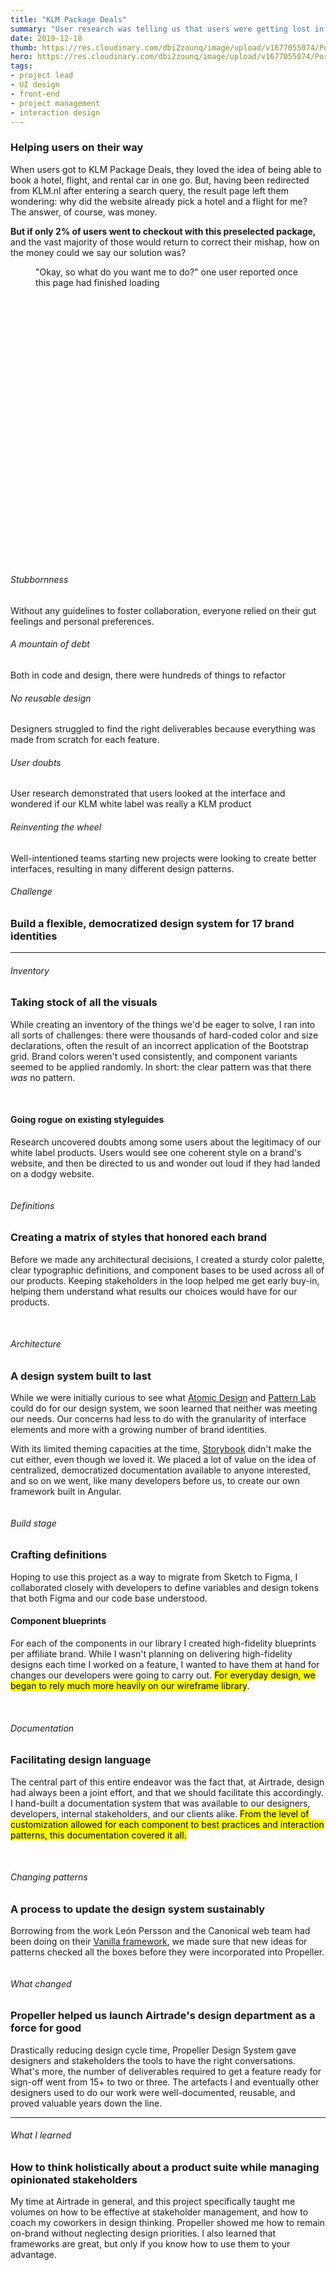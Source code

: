 ```yaml
---
title: "KLM Package Deals"
summary: "User research was telling us that users were getting lost in our package booking engine before the got started. Right before the pandemic hit, I was finding ways to revamp the page."
date: 2019-12-18
thumb: https://res.cloudinary.com/dbi2zounq/image/upload/v1677055074/Portfolio/Propeller%20Design%20System/prp-flight-card_imc3sh.png
hero: https://res.cloudinary.com/dbi2zounq/image/upload/v1677055074/Portfolio/Propeller%20Design%20System/prp-flight-card_imc3sh.png
tags: 
- project lead
- UI design 
- front-end
- project management 
- interaction design 
---
```

### Helping users on their way
When users got to KLM Package Deals, they loved the idea of being able to book a hotel, flight, and rental car in one go. But, having been redirected from KLM.nl after entering a search query, the result page left them wondering: why did the website already pick a hotel and a flight for me? The answer, of course, was money.

**But if only 2% of users went to checkout with this preselected package,** and the vast majority of those would return to correct their mishap, how on the money could we say our solution was?

<div class="breakout">
    <div class="breakout-content">
        <figure>
            <img src="https://res.cloudinary.com/dbi2zounq/image/upload/v1678113475/Portfolio/KLM%20Package%20Deals/before_1_rssqm8.png" class="" alt=""> 
            <figcaption>"Okay, so what do you want me to do?" one user reported once this page had finished loading</figcaption>
        </figure>
    </div>
</div>

 

<BR><BR><BR><BR><BR><BR><BR><BR><BR><BR><BR><BR><BR><BR><BR><BR><BR><BR><BR><BR><BR><BR><BR><BR><BR>

<!-- 

You can use German novelist-playwright Gustav Freytag’s 5-part pyramid:

Exposition – the introduction (4–5 sentences). Describe your:
Problem statement– Include your motivations and thoughts/feelings about the problem.
Your solution – Outline your approach. Hint at the outcome by describing your deliverables/final output.
Your role – Explain how your professional identity matched the project.
Stages 2–4 form the middle (more than 5 sentences). Summarize the process and highlight your decisions:

Rising action – Outline some obstacles/constraints (e.g., budget) to build conflict and explain your design process (e.g., design thinking). Describe how you used, e.g., qualitative research to progress to 1 or 2 key moments of climax.
Climax – Highlight this, your story’s apex, with an intriguing factor (e.g., unexpected challenges). Choose only the most important bits to tighten narrative and build intrigue.
Falling action – Show how you combined your user insights, ideas and decisions to guide your project’s final iterations. Explain how, e.g., usability testing helped you/your team shape the final product.
Stage 5 is the conclusion:

Resolution – (4–5 sentences). Showcase your end results as how your work achieved its business-oriented goal and what you learned. Refer to the motivations and problems you described earlier to bring your story to an impressive close.
Overall, you should:

Tell a design story that progresses meaningfully and smoothly.
Tighten/rearrange your account into a linear, straightforward narrative.
Reinforce each “what” you introduce with a “how” and “why”.
Support text with the most appropriate visuals (e.g., screenshots of the final product, wireframing, user personas, flowcharts, customer journey maps, Post-it notes from brainstorming). Use software (e.g., Canva, Illustrator) to customize good-looking visuals that help tell your story.
Balance “I” with “we” to acknowledge team-members’ contributions and shared victories/setbacks.
Make your case study scannable – E.g., Use headings as signposts.
Remove anything that doesn’t help explain your thought process or advance the story.

 -->


















 

<div class="hero">
<div class="row">
    <div class="col-md-6 mb-3">
        <div class="card">
            <div class="card-body">
                <h6>Stubbornness</h6>
                <p class="mb-0 small">Without any guidelines to foster collaboration, everyone relied on their gut feelings and personal preferences.</p>
            </div>
        </div>
        <div class="card mt-4">
            <div class="card-body">
                <h6>A mountain of debt</h6>
                <p class="mb-0 small">Both in code and design, there were hundreds of things to refactor</p>
            </div>
        </div>
        <div class="card mt-4">
            <div class="card-body">
                <h6>No reusable design</h6>
                <p class="mb-0 small">Designers struggled to find the right deliverables because everything was made from scratch for each feature.</p>
            </div>
        </div> 
    </div>
    <div class="col-md-6 mb-3"> 
        <div class="card">
            <div class="card-body">
                <h6>User doubts</h6>
                <p class="mb-0 small">User research demonstrated that users looked at the interface and wondered if our KLM white label was really a KLM product</p>
            </div>
        </div>
        <div class="card mt-4">
            <div class="card-body">
                <h6>Reinventing the wheel</h6>
                <p class="mb-0 small">Well-intentioned teams starting new projects were looking to create better interfaces, resulting in many different design patterns.</p>
            </div>
        </div>
    </div>
</div>
</div>

###### Challenge
### Build a flexible, democratized design system for 17 brand identities 

---

###### Inventory
### Taking stock of all the visuals

While creating an inventory of the things we'd be eager to solve, I ran into all sorts of challenges: there were thousands of hard-coded color and size declarations, often the result of an incorrect application of the Bootstrap grid. Brand colors weren't used consistently, and component variants seemed to be applied randomly. In short: the clear pattern was that there _was_ no pattern.

<div class="breakout">
    <div class="breakout-content">
        <img src="https://res.cloudinary.com/dbi2zounq/image/upload/v1677055074/Portfolio/Propeller%20Design%20System/prp-specificity_ptufc2.png" class="big-child" alt=""> 
        <img src="https://res.cloudinary.com/dbi2zounq/image/upload/v1677055074/Portfolio/Propeller%20Design%20System/prp-hard-coded-colors_uwx76e.png" alt="" class="mt-5"> 
        <img src="https://res.cloudinary.com/dbi2zounq/image/upload/v1677055074/Portfolio/Propeller%20Design%20System/prp-antipatterns_g3vtmm.png" alt="" class="mt-5"> 
    </div>
</div>

#### Going rogue on existing styleguides
Research uncovered doubts among some users about the legitimacy of our white label products. Users would see one coherent style on a brand's website, and then be directed to us and wonder out loud if they had landed on a dodgy website.

<div class="hero">
    <img src="https://res.cloudinary.com/dbi2zounq/image/upload/v1677055075/Portfolio/Propeller%20Design%20System/prp-us-vs-them_p1sobb.png" alt=""> 
</div>

###### Definitions
### Creating a matrix of styles that honored each brand

Before we made any architectural decisions, I created a sturdy color palette, clear typographic definitions, and component bases to be used across all of our products. Keeping stakeholders in the loop helped me get early buy-in, helping them understand what results our choices would have for our products.

<div class="hero">
    <img src="https://res.cloudinary.com/dbi2zounq/image/upload/v1677055074/Portfolio/Propeller%20Design%20System/prp-color-variables_emltnr.png" alt=""> 
    <img src="https://res.cloudinary.com/dbi2zounq/image/upload/v1677055074/Portfolio/Propeller%20Design%20System/prp-typography_llgt4k.png" alt="" class="mt-5"> 
    <img src="https://res.cloudinary.com/dbi2zounq/image/upload/v1677066941/Portfolio/Propeller%20Design%20System/prp-component-base_1_xiukkw.png" alt="" class="mt-5"> 
</div>
 
###### Architecture
### A design system built to last
While we were initially curious to see what [Atomic Design](https://bradfrost.com/blog/post/atomic-web-design/) and [Pattern Lab](https://patternlab.io/) could do for our design system, we soon learned that neither was meeting our needs. Our concerns had less to do with the granularity of interface elements and more with a growing number of brand identities.

With its limited theming capacities at the time, [Storybook](https://storybook.js.org/) didn't make the cut either, even though we loved it. We placed a lot of value on the idea of centralized, democratized documentation available to anyone interested, and so on we went, like many developers before us, to create our own framework built in Angular.

<div class="hero">
    <img src="https://res.cloudinary.com/dbi2zounq/image/upload/v1677055073/Portfolio/Propeller%20Design%20System/prp-architecture_jkvtql.png" alt=""> 
</div>
 
###### Build stage
### Crafting definitions
Hoping to use this project as a way to migrate from Sketch to Figma, I collaborated closely with developers to define variables and design tokens that both Figma and our code base understood. 

#### Component blueprints
For each of the components in our library I created high-fidelity blueprints per affiliate brand. While I wasn't planning on delivering high-fidelity designs each time I worked on a feature, I wanted to have them at hand for changes our developers were going to carry out. <mark>For everyday design, we began to rely much more heavily on our wireframe library</mark>.

<div class="hero">
    <img src="https://res.cloudinary.com/dbi2zounq/image/upload/v1677055074/Portfolio/Propeller%20Design%20System/prp-themed-components_vvoxr3.png" alt=""> 
    <img src="https://res.cloudinary.com/dbi2zounq/image/upload/v1677055074/Portfolio/Propeller%20Design%20System/prp-flight-card_imc3sh.png" class="mt-5" alt=""> 
</div> 

###### Documentation
### Facilitating design language
The central part of this entire endeavor was the fact that, at Airtrade, design had always been a joint effort, and that we should facilitate this accordingly. I hand-built a documentation system that was available to our designers, developers, internal stakeholders, and our clients alike. <mark>From the level of customization allowed for each component to best practices and interaction patterns, this documentation covered it all.</mark>

<div class="hero">
    <img src="https://res.cloudinary.com/dbi2zounq/image/upload/v1677055074/Portfolio/Propeller%20Design%20System/prp-docs-welcome_swroyy.png" class="border" alt=""> 
    <img src="https://res.cloudinary.com/dbi2zounq/image/upload/v1677055073/Portfolio/Propeller%20Design%20System/prp-docs-colors_k4lhsh.png" alt="" class="mt-5 border"> 
    <img src="https://res.cloudinary.com/dbi2zounq/image/upload/v1677055073/Portfolio/Propeller%20Design%20System/prp-docs-design-tokens_ktbxmu.png" alt="" class="mt-5 border"> 
</div>

###### Changing patterns
### A process to update the design system sustainably
Borrowing from the work León Persson and the Canonical web team had been doing on their [Vanilla framework](https://vanillaframework.io/), we made sure that new ideas for patterns checked all the boxes before they were incorporated into Propeller.

<div class="hero">
    <img src="https://res.cloudinary.com/dbi2zounq/image/upload/v1677055074/Portfolio/Propeller%20Design%20System/prp-vanilla_ie3jo2.png" class="border" alt=""> 
</div>

###### What changed
### Propeller helped us launch Airtrade's design department as a force for good
Drastically reducing design cycle time, Propeller Design System gave designers and stakeholders the tools to have the right conversations. What's more, the number of deliverables required to get a feature ready for sign-off went from 15+ to two or three. The artefacts I and eventually other designers used to do our work were well-documented, reusable, and proved valuable years down the line.

---

###### What I learned
### How to think holistically about a product suite while managing opinionated stakeholders
My time at Airtrade in general, and this project specifically taught me volumes on how to be effective at stakeholder management, and how to coach my coworkers in design thinking. Propeller showed me how to remain on-brand without neglecting design priorities. I also learned that frameworks are great, but only if you know how to use them to your advantage.
